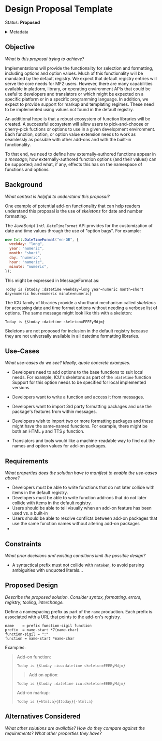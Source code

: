 # Design Proposal Template

Status: **Proposed**

<details>
	<summary>Metadata</summary>
	<dl>
		<dt>Contributors</dt>
		<dd>@aphillips</dd>
		<dt>First proposed</dt>
		<dd>2023-09-13</dd>
		<dt>Pull Request</dt>
		<dd>#475</dd>
	</dl>
</details>

## Objective

_What is this proposal trying to achieve?_

Implementations will provide the functionality for selection and formatting,
including options and option values.
Much of this functionality will be mandated by the default registry.
We expect that default registry entries will serve the core needs for MF2 users.
However, there are many capabilities available in platform, library,
or operating environment APIs that could be useful to developers and translators
or which might be expected on a specific platform or in a specific programming language.
In addition, we expect to provide support for markup and templating regimes.
These need to be implemented using values not found in the default registry.

An additional hope is that a robust ecosystem of function libraries will be created.
A successful ecosystem will allow users to pick-and-choose or cherry-pick fuctions or
options to use in a given development environment.
Each function, option, or option value extension needs to work as seamlessly as possible
with other add-ons and with the built-in functionality.

To that end, we need to define how externally-authored functions appear in a _message_;
how externally-authored function options (and their values) can be supported;
and what, if any, effects this has on the namespace of functions and options.

## Background

_What context is helpful to understand this proposal?_

One example of potential add-on functionality that can help readers understand this proposal
is the use of _skeletons_ for date and number formatting.

The JavaScript `Intl.DateTimeFormat` API provides for the customization of date and time values
through the use of "option bags". For example:

```js
new Intl.DateTimeFormat("en-GB", {
  weekday: "long",
  year: "numeric",
  month: "short",
  day: "numeric",
  hour: "numeric",
  minute: "numeric",
});
```

This might be expressed in MessageFormat as:

```
Today is {$today :datetime weekday=long year=numeric month=short day=numeric hour=numeric minute=numeric}
```

The ICU family of libraries provide a shorthand mechanism called _skeletons_ for accessing
date and time format options without needing a verbose list of options.
The same message might look like this with a skeleton:

```
Today is {$today :datetime skeleton=EEEEyMdjm}
```

Skeletons are not proposed for inclusion in the default registry
because they are not universally available in all datetime formatting
libraries.

## Use-Cases

_What use-cases do we see? Ideally, quote concrete examples._

- Developers need to add options to the base functions to suit local needs.
  For example, ICU's skeletons as part of the `:datetime` function
  Support for this option needs to be specified for local implemented versions.

- Developers want to write a function and access it from messages.

- Developers want to import 3rd party formatting packages and use the package's
  features from within messages.

- Developers wish to import two or more formatting packages
  and these might have the same-named functions.
  For example, there might be both an HTML `p` and TTS `p`
  function.

- Translators and tools would like a machine-readable way to find out the names
  and option values for add-on packages.

## Requirements

_What properties does the solution have to manifest to enable the use-cases above?_

- Developers must be able to write functions that do not later collide with items in the default registry.
- Developers must be able to write function add-ons that do not later collide with items in the default registry.
- Users should be able to tell visually when an add-on feature has been used vs. a built-in
- Users should be able to resolve conflicts between add-on packages that use the same
  function names without altering add-on packages
-

## Constraints

_What prior decisions and existing conditions limit the possible design?_

- A syntactical prefix must not collide with `nmtoken`, to avoid parsing ambiguities with unquoted literals...

## Proposed Design

_Describe the proposed solution. Consider syntax, formatting, errors, registry, tooling, interchange._

Define a namespacing prefix as part of the `name` production.
Each prefix is associated with a URL that points to the add-on's registry.

```abnf
name    = prefix function-sigil function
prefix  = name-start *7(name-char)
function-sigil = ":"
function = name-start *name-char
```

Examples:

> Add-on function:
>
> ```
> Today is {$today :icu:datetime skeleton=EEEEyMdjm}
> ```
>
> > Add on option:
>
> ```
> Today is {$today :datetime icu:skeleton=EEEEyMdjm}
> ```
>
> Add-on markup:
>
> ```
> Today is {+html:a}{$today}{-html:a}
> ```

## Alternatives Considered

_What other solutions are available?_
_How do they compare against the requirements?_
_What other properties they have?_
